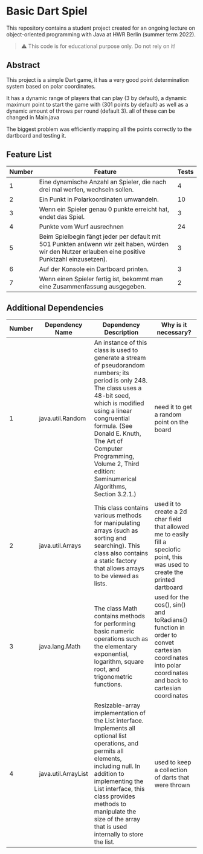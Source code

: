 # Basic Dart Spiel

This repository contains a student project created for an ongoing lecture on object-oriented programming with Java at HWR Berlin (summer term 2022).

> :warning: This code is for educational purpose only. Do not rely on it!

## Abstract

This project is a simple Dart game, it has a very good point determination system based on polar coordinates.

It has a dynamic range of players that can play (3 by default), a dynamic maximum point to start the game with (301 points by default) as well as a dynamic amount of throws per round (default 3). all of these can be changed in Main.java 

The biggest problem was efficiently mapping all the points correctly to the dartboard and testing it.

## Feature List

[TODO]: # (For each feature implemented, add a row to the table!)

| Number | Feature                                                                       | Tests |
|--------|-------------------------------------------------------------------------------|-------|
| 1      | Eine dynamische Anzahl an Spieler, die nach drei mal werfen, wechseln sollen. | 4     |
| 2      | Ein Punkt in Polarkoordinaten umwandeln.                                      | 10    |
| 3      | Wenn ein Spieler genau 0 punkte erreicht hat, endet das Spiel.                | 3     |
| 4      | Punkte vom Wurf ausrechnen         | 24    |
| 5      | Beim Spielbegin fängt jeder per default mit 501 Punkten an(wenn wir zeit haben, würden wir den Nutzer erlauben eine positive Punktzahl einzusetzen).        | 3     |
| 6      | Auf der Konsole ein Dartboard printen.       | 3     |
| 7      | Wenn einen Spieler fertig ist, bekommt man eine Zusammenfassung ausgegeben.     | 2     |


## Additional Dependencies

[TODO]: # (For each additional dependency your project requires- Add an additional row to the table!)

| Number | Dependency Name | Dependency Description                                                                                                                                                                                                                                                                                                 | Why is it necessary?                                                                                                                                 |
|--------|-----------------|------------------------------------------------------------------------------------------------------------------------------------------------------------------------------------------------------------------------------------------------------------------------------------------------------------------------|------------------------------------------------------------------------------------------------------------------------------------------------------|
| 1      | java.util.Random    | An instance of this class is used to generate a stream of pseudorandom numbers; its period is only 248. The class uses a 48-bit seed, which is modified using a linear congruential formula. (See Donald E. Knuth, The Art of Computer Programming, Volume 2, Third edition: Seminumerical Algorithms, Section 3.2.1.) | need it to get a random point on the board                                                                                                           |
| 2      | java.util.Arrays   |   This class contains various methods for manipulating arrays (such as sorting and searching). This class also contains a static factory that allows arrays to be viewed as lists.                                                                                                                                                                                                                                                                                                 | used it to create a 2d char field that allowed me to easily fill a speciofic point, this was used to create the printed dartboard                    |
| 3      | java.lang.Math   | The class Math contains methods for performing basic numeric operations such as the elementary exponential, logarithm, square root, and trigonometric functions.                                                                                                                                                       | used for the cos(), sin() and toRadians() function in order to convet cartesian coordinates into polar coordinates and back to cartesian coordinates |
| 4      | java.util.ArrayList   | Resizable-array implementation of the List interface. Implements all optional list operations, and permits all elements, including null. In addition to implementing the List interface, this class provides methods to manipulate the size of the array that is used internally to store the list.                    | used to keep a collection of darts that were thrown                                                                                                  |

